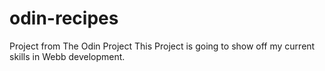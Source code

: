 # odin-recipes
Project from The Odin Project
 This Project is going to show off my current skills in Webb development.